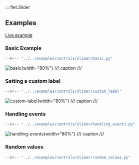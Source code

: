 ::: flet.Slider

## Examples

[Live example](https://flet-controls-gallery.fly.dev/input/slider)

### Basic Example

```python
--8<-- "../../examples/controls/slider/basic.py"
```

![basic](../examples/controls/slider/media/basic.gif){width="80%"}
/// caption
///

### Setting a custom label

```python
--8<-- "../../examples/controls/slider/custom_label"
```

![custom-label](../examples/controls/slider/media/custom_label.gif){width="80%"}
/// caption
///

### Handling events

```python
--8<-- "../../examples/controls/slider/handling_events.py"
```

![handling-events](../examples/controls/slider/media/handling_events.gif){width="80%"}
/// caption
///

### Random values

```python
--8<-- "../../examples/controls/slider/random_values.py"
```
